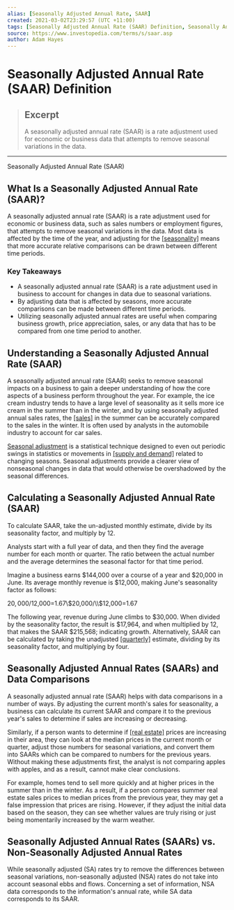 ```yaml
---
alias: [Seasonally Adjusted Annual Rate, SAAR]
created: 2021-03-02T23:29:57 (UTC +11:00)
tags: [Seasonally Adjusted Annual Rate (SAAR) Definition, Seasonally Adjusted Annual Rate (SAAR)]
source: https://www.investopedia.com/terms/s/saar.asp
author: Adam Hayes
---
```


# Seasonally Adjusted Annual Rate (SAAR) Definition

> ## Excerpt
> A seasonally adjusted annual rate (SAAR) is a rate adjustment used for economic or business data that attempts to remove seasonal variations in the data.

---

Seasonally Adjusted Annual Rate (SAAR)
## What Is a Seasonally Adjusted Annual Rate (SAAR)?

A seasonally adjusted annual rate (SAAR) is a rate adjustment used for economic or business data, such as sales numbers or employment figures, that attempts to remove seasonal variations in the data. Most data is affected by the time of the year, and adjusting for the [[seasonality]](https://www.investopedia.com/terms/s/seasonality.asp) means that more accurate relative comparisons can be drawn between different time periods.

### Key Takeaways

-   A seasonally adjusted annual rate (SAAR) is a rate adjustment used in business to account for changes in data due to seasonal variations.
-   By adjusting data that is affected by seasons, more accurate comparisons can be made between different time periods.
-   Utilizing seasonally adjusted annual rates are useful when comparing business growth, price appreciation, sales, or any data that has to be compared from one time period to another.

## Understanding a Seasonally Adjusted Annual Rate (SAAR)

A seasonally adjusted annual rate (SAAR) seeks to remove seasonal impacts on a business to gain a deeper understanding of how the core aspects of a business perform throughout the year. For example, the ice cream industry tends to have a large level of seasonality as it sells more ice cream in the summer than in the winter, and by using seasonally adjusted annual sales rates, the [[sales]](https://www.investopedia.com/terms/s/sale.asp) in the summer can be accurately compared to the sales in the winter. It is often used by analysts in the automobile industry to account for car sales.

[Seasonal adjustment](https://www.investopedia.com/terms/s/seasonal-adjustment.asp) is a statistical technique designed to even out periodic swings in statistics or movements in [[supply and demand]](https://www.investopedia.com/terms/l/law-of-supply-demand.asp) related to changing seasons. Seasonal adjustments provide a clearer view of nonseasonal changes in data that would otherwise be overshadowed by the seasonal differences.

## Calculating a Seasonally Adjusted Annual Rate (SAAR)

To calculate SAAR, take the un-adjusted monthly estimate, divide by its seasonality factor, and multiply by 12.

Analysts start with a full year of data, and then they find the average number for each month or quarter. The ratio between the actual number and the average determines the seasonal factor for that time period.

Imagine a business earns $144,000 over a course of a year and $20,000 in June. Its average monthly revenue is $12,000, making June's seasonality factor as follows:

$20,000/$12,000\=1.67\\$20,000/\\$12,000=1.67

The following year, revenue during June climbs to $30,000. When divided by the seasonality factor, the result is $17,964, and when multiplied by 12, that makes the SAAR $215,568; indicating growth. Alternatively, SAAR can be calculated by taking the unadjusted [[quarterly]](https://www.investopedia.com/terms/q/quarter.asp) estimate, dividing by its seasonality factor, and multiplying by four.

## Seasonally Adjusted Annual Rates (SAARs) and Data Comparisons

A seasonally adjusted annual rate (SAAR) helps with data comparisons in a number of ways. By adjusting the current month's sales for seasonality, a business can calculate its current SAAR and compare it to the previous year's sales to determine if sales are increasing or decreasing.

Similarly, if a person wants to determine if [[real estate]](https://www.investopedia.com/terms/r/realestate.asp) prices are increasing in their area, they can look at the median prices in the current month or quarter, adjust those numbers for seasonal variations, and convert them into SAARs which can be compared to numbers for the previous years. Without making these adjustments first, the analyst is not comparing apples with apples, and as a result, cannot make clear conclusions.

For example, homes tend to sell more quickly and at higher prices in the summer than in the winter. As a result, if a person compares summer real estate sales prices to median prices from the previous year, they may get a false impression that prices are rising. However, if they adjust the initial data based on the season, they can see whether values are truly rising or just being momentarily increased by the warm weather.

## Seasonally Adjusted Annual Rates (SAARs) vs. Non-Seasonally Adjusted Annual Rates

While seasonally adjusted (SA) rates try to remove the differences between seasonal variations, non-seasonally adjusted (NSA) rates do not take into account seasonal ebbs and flows. Concerning a set of information, NSA data corresponds to the information's annual rate, while SA data corresponds to its SAAR.
